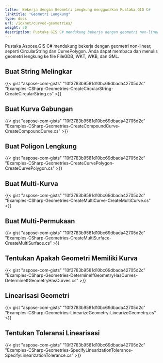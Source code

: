 ```yaml
---
title:  Bekerja dengan Geometri Lengkung menggunakan Pustaka GIS C#
linktitle: "Geometri Lengkung"
type: docs
url: /id/net/curved-geometries/
weight: 30
description: Pustaka GIS C# mendukung bekerja dengan geometri non-linear, buat string melingkar, kurva gabungan, poligon lengkung, multi-kurva, multi-permukaan dan tentukan apakah geometri memiliki kurva.
---
```


Pustaka Aspose.GIS C# mendukung bekerja dengan geometri non-linear, seperti CircularString dan CurvePolygon. Anda dapat membaca dan menulis geometri lengkung ke file FileGDB, WKT, WKB, dan GML.

## **Buat String Melingkar**
{{< gist "aspose-com-gists" "10f3783b9581d10bc69dbada42705d2c" "Examples-CSharp-Geometries-CreateCircularString-CreateCircularString.cs" >}}
## **Buat Kurva Gabungan**
{{< gist "aspose-com-gists" "10f3783b9581d10bc69dbada42705d2c" "Examples-CSharp-Geometries-CreateCompoundCurve-CreateCompoundCurve.cs" >}}
## **Buat Poligon Lengkung**
{{< gist "aspose-com-gists" "10f3783b9581d10bc69dbada42705d2c" "Examples-CSharp-Geometries-CreateCurvePolygon-CreateCurvePolygon.cs" >}}
## **Buat Multi-Kurva**
{{< gist "aspose-com-gists" "10f3783b9581d10bc69dbada42705d2c" "Examples-CSharp-Geometries-CreateMultiCurve-CreateMultiCurve.cs" >}}
## **Buat Multi-Permukaan**
{{< gist "aspose-com-gists" "10f3783b9581d10bc69dbada42705d2c" "Examples-CSharp-Geometries-CreateMultiSurface-CreateMultiSurface.cs" >}}
## **Tentukan Apakah Geometri Memiliki Kurva**
{{< gist "aspose-com-gists" "10f3783b9581d10bc69dbada42705d2c" "Examples-CSharp-Geometries-DetermineIfGeometryHasCurves-DetermineIfGeometryHasCurves.cs" >}}
## **Linearisasi Geometri**
{{< gist "aspose-com-gists" "10f3783b9581d10bc69dbada42705d2c" "Examples-CSharp-Geometries-LinearizeGeometry-LinearizeGeometry.cs" >}}
## **Tentukan Toleransi Linearisasi**
{{< gist "aspose-com-gists" "10f3783b9581d10bc69dbada42705d2c" "Examples-CSharp-Geometries-SpecifyLinearizationTolerance-SpecifyLinearizationTolerance.cs" >}}
